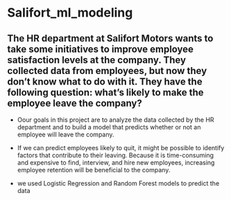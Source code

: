# Salifort_ml_modeling

## The HR department at Salifort Motors wants to take some initiatives to improve employee satisfaction levels at the company. They collected data from employees, but now they don’t know what to do with it.  They have the following question: what’s likely to make the employee leave the company?

- Oour goals in this project are to analyze the data collected by the HR department and to build a model that predicts whether or not an employee will leave the company.

- If we can predict employees likely to quit, it might be possible to identify factors that contribute to their leaving. Because it is time-consuming and expensive to find, interview, and hire new employees, increasing employee retention will be beneficial to the company.

- we used Logistic Regression and Random Forest models to predict the data 
